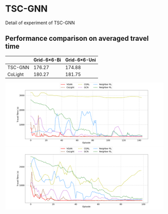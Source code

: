 # TSC-GNN
Detail of experiment of TSC-GNN

## Performance comparison on averaged travel time

|         | Grid-6×6-Bi | Grid-6×6-Uni |
| ------- | ----------- | ------------ |
| TSC-GNN | 176.27      | 174.88       |
| CoLight | 180.27      | 181.75       |

![Grid-6×6-Bi](https://github.com/AaronXu296/TSC-GNN/blob/main/con_bi.png)
![Grid-6×6-Bi](https://github.com/AaronXu296/TSC-GNN/blob/main/con_uni.png)
